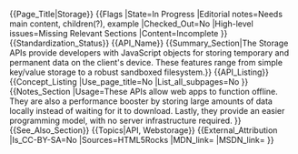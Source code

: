 {{Page_Title|Storage}}
{{Flags
|State=In Progress
|Editorial notes=Needs main content, children(?), example
|Checked_Out=No
|High-level issues=Missing Relevant Sections
|Content=Incomplete
}}
{{Standardization_Status}}
{{API_Name}}
{{Summary_Section|The Storage APIs provide developers with JavaScript objects for storing temporary and permanent data on the client's device. These features range from simple key/value storage to a robust sandboxed filesystem.}}
{{API_Listing}}
{{Concept_Listing
|Use_page_title=No
|List_all_subpages=No
}}
{{Notes_Section
|Usage=These APIs allow web apps to function offline. They are also a performance booster by storing large amounts of data locally instead of waiting for it to download. Lastly, they provide an easier programming model, with no server infrastructure required.
}}
{{See_Also_Section}}
{{Topics|API, Webstorage}}
{{External_Attribution
|Is_CC-BY-SA=No
|Sources=HTML5Rocks
|MDN_link=
|MSDN_link=
}}